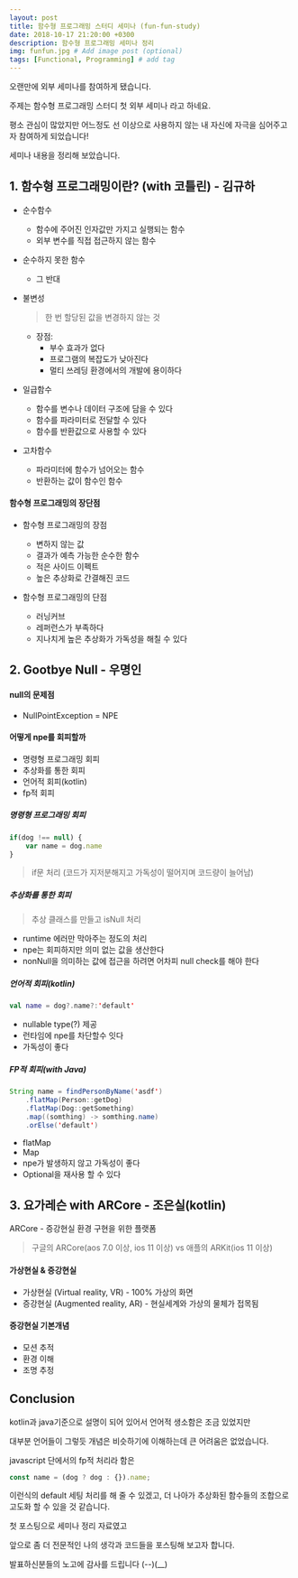 ```yaml
---
layout: post
title: 함수형 프로그래밍 스터디 세미나 (fun-fun-study)
date: 2018-10-17 21:20:00 +0300
description: 함수형 프로그래밍 세미나 정리
img: funfun.jpg # Add image post (optional)
tags: [Functional, Programming] # add tag
---
```


오랜만에 외부 세미나를 참여하게 됐습니다.

주제는 함수형 프로그래밍 스터디 첫 외부 세미나 라고 하네요.

평소 관심이 많았지만 어느정도 선 이상으로 사용하지 않는 내 자신에 자극을 심어주고자
참여하게 되었습니다!

세미나 내용을 정리해 보았습니다.

## 1. 함수형 프로그래밍이란? (with 코틀린) - 김규하
- 순수함수
  - 함수에 주어진 인자값만 가지고 실행되는 함수
  - 외부 변수를 직접 접근하지 않는 함수
  
- 순수하지 못한 함수
  - 그 반대
  
- 불변성
  >  한 번 할당된 값을 변경하지 않는 것
  - 장점: 
    - 부수 효과가 없다
    - 프로그램의 복잡도가 낮아진다
    - 멀티 쓰레딩 환경에서의 개발에 용이하다
    
- 일급함수
  - 함수를 변수나 데이터 구조에 담을 수 있다
  - 함수를 파라미터로 전달할 수 있다
  - 함수를 반환값으로 사용할 수 있다
  
- 고차함수
  - 파라미터에 함수가 넘어오는 함수
  - 반환하는 값이 함수인 함수
  
#### 함수형 프로그래밍의 장단점
- 함수형 프로그래밍의 장점
  - 변하지 않는 값
  - 결과가 예측 가능한 순수한 함수
  - 적은 사이드 이펙트
  - 높은 추상화로 간결해진 코드
 
- 함수형 프로그래밍의 단점
  - 러닝커브
  - 레퍼런스가 부족하다
   - 지나치게 높은 추상화가 가독성을 해칠 수 있다
   
## 2. Gootbye Null - 우명인
#### null의 문제점
- NullPointException = NPE

#### 어떻게 npe를 회피할까
- 명령형 프로그래밍 회피
- 추상화를 통한 회피
- 언어적 회피(kotlin)
- fp적 회피

##### 명령형 프로그래밍 회피
```js
if(dog !== null) {
    var name = dog.name
}
```
> if문 처리 (코드가 지저분해지고 가독성이 떨어지며 코드량이 늘어남)

##### 추상화를 통한 회피
> 추상 클래스를 만들고 isNull 처리

- runtime 에러만 막아주는 정도의 처리
- npe는 회피하지만 의미 없는 값을 생산한다
- nonNull을 의미하는 값에 접근을 하려면 어차피 null check를 해야 한다

##### 언어적 회피(kotlin)
```kotlin
val name = dog?.name?:'default'
```
- nullable type(?) 제공
- 런타임에 npe를 차단할수 잇다
- 가독성이 좋다

##### FP적 회피(with Java)
```java
String name = findPersonByName('asdf')
    .flatMap(Person::getDog)
    .flatMap(Dog::getSomething)
    .map((somthing) -> somthing.name)
    .orElse('default')
```
- flatMap
- Map
- npe가 발생하지 않고 가독성이 좋다
- Optional을 재사용 할 수 있다

## 3. 요가레슨 with ARCore - 조은실(kotlin)
ARCore - 증강현실 환경 구현을 위한 플랫폼
> 구글의 ARCore(aos 7.0 이상, ios 11  이상) vs 애플의 ARKit(ios 11 이상)

#### 가상현실 & 증강현실
- 가상현실 (Virtual reality, VR) - 100% 가상의 화면
- 증강현실 (Augmented reality, AR) - 현실세계와 가상의 물체가 접목됨 

#### 증강현실 기본개념
- 모션 추적
- 환경 이해
- 조명 추정

## Conclusion
kotlin과 java기준으로 설명이 되어 있어서 언어적 생소함은 조금 있었지만

대부분 언어들이 그렇듯 개념은 비슷하기에 이해하는데 큰 어려움은 없었습니다.

javascript 단에서의 fp적 처리라 함은
```js
const name = (dog ? dog : {}).name;
```
이런식의 default 세팅 처리를 해 줄 수 있겠고, 더 나아가 추상화된 함수들의 조합으로 고도화 할 수 있을 것 같습니다.

첫 포스팅으로 세미나 정리 자료였고

앞으로 좀 더 전문적인 나의 생각과 코드들을 포스팅해 보고자 합니다.

발표하신분들의 노고에 감사를 드립니다 (--)(__)

